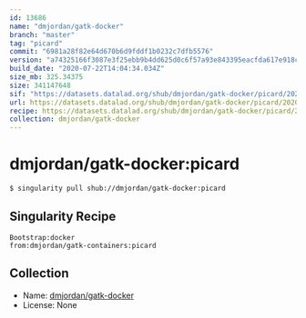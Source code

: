 ```yaml
---
id: 13686
name: "dmjordan/gatk-docker"
branch: "master"
tag: "picard"
commit: "6981a28f82e64d670b6d9fddf1b0232c7dfb5576"
version: "a74325166f3087e3f25ebb9b4dd625d0c6f57a93e843395eacfda617e918c670"
build_date: "2020-07-22T14:04:34.034Z"
size_mb: 325.34375
size: 341147648
sif: "https://datasets.datalad.org/shub/dmjordan/gatk-docker/picard/2020-07-22-6981a28f-a7432516/a74325166f3087e3f25ebb9b4dd625d0c6f57a93e843395eacfda617e918c670.sif"
url: https://datasets.datalad.org/shub/dmjordan/gatk-docker/picard/2020-07-22-6981a28f-a7432516/
recipe: https://datasets.datalad.org/shub/dmjordan/gatk-docker/picard/2020-07-22-6981a28f-a7432516/Singularity
collection: dmjordan/gatk-docker
---
```


# dmjordan/gatk-docker:picard

```bash
$ singularity pull shub://dmjordan/gatk-docker:picard
```

## Singularity Recipe

```singularity
Bootstrap:docker
from:dmjordan/gatk-containers:picard
```

## Collection

 - Name: [dmjordan/gatk-docker](https://github.com/dmjordan/gatk-docker)
 - License: None

